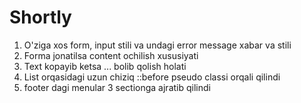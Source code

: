 # Shortly

1. O'ziga xos form, input stili va undagi error message xabar va stili
2. Forma jonatilsa content ochilish xususiyati
3. Text kopayib ketsa ... bolib qolish holati
4. List orqasidagi uzun chiziq ::before pseudo classi orqali qilindi
5. footer dagi menular 3 sectionga ajratib qilindi

